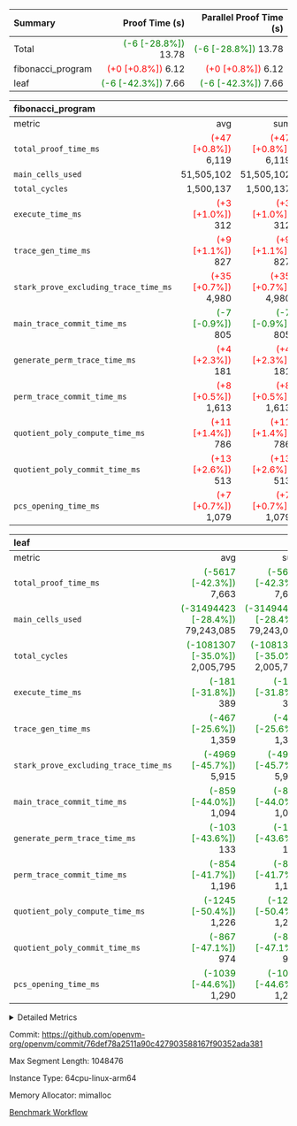 | Summary | Proof Time (s) | Parallel Proof Time (s) |
|:---|---:|---:|
| Total | <span style='color: green'>(-6 [-28.8%])</span> 13.78 | <span style='color: green'>(-6 [-28.8%])</span> 13.78 |
| fibonacci_program | <span style='color: red'>(+0 [+0.8%])</span> 6.12 | <span style='color: red'>(+0 [+0.8%])</span> 6.12 |
| leaf | <span style='color: green'>(-6 [-42.3%])</span> 7.66 | <span style='color: green'>(-6 [-42.3%])</span> 7.66 |


| fibonacci_program |||||
|:---|---:|---:|---:|---:|
|metric|avg|sum|max|min|
| `total_proof_time_ms ` | <span style='color: red'>(+47 [+0.8%])</span> 6,119 | <span style='color: red'>(+47 [+0.8%])</span> 6,119 | <span style='color: red'>(+47 [+0.8%])</span> 6,119 | <span style='color: red'>(+47 [+0.8%])</span> 6,119 |
| `main_cells_used     ` |  51,505,102 |  51,505,102 |  51,505,102 |  51,505,102 |
| `total_cycles        ` |  1,500,137 |  1,500,137 |  1,500,137 |  1,500,137 |
| `execute_time_ms     ` | <span style='color: red'>(+3 [+1.0%])</span> 312 | <span style='color: red'>(+3 [+1.0%])</span> 312 | <span style='color: red'>(+3 [+1.0%])</span> 312 | <span style='color: red'>(+3 [+1.0%])</span> 312 |
| `trace_gen_time_ms   ` | <span style='color: red'>(+9 [+1.1%])</span> 827 | <span style='color: red'>(+9 [+1.1%])</span> 827 | <span style='color: red'>(+9 [+1.1%])</span> 827 | <span style='color: red'>(+9 [+1.1%])</span> 827 |
| `stark_prove_excluding_trace_time_ms` | <span style='color: red'>(+35 [+0.7%])</span> 4,980 | <span style='color: red'>(+35 [+0.7%])</span> 4,980 | <span style='color: red'>(+35 [+0.7%])</span> 4,980 | <span style='color: red'>(+35 [+0.7%])</span> 4,980 |
| `main_trace_commit_time_ms` | <span style='color: green'>(-7 [-0.9%])</span> 805 | <span style='color: green'>(-7 [-0.9%])</span> 805 | <span style='color: green'>(-7 [-0.9%])</span> 805 | <span style='color: green'>(-7 [-0.9%])</span> 805 |
| `generate_perm_trace_time_ms` | <span style='color: red'>(+4 [+2.3%])</span> 181 | <span style='color: red'>(+4 [+2.3%])</span> 181 | <span style='color: red'>(+4 [+2.3%])</span> 181 | <span style='color: red'>(+4 [+2.3%])</span> 181 |
| `perm_trace_commit_time_ms` | <span style='color: red'>(+8 [+0.5%])</span> 1,613 | <span style='color: red'>(+8 [+0.5%])</span> 1,613 | <span style='color: red'>(+8 [+0.5%])</span> 1,613 | <span style='color: red'>(+8 [+0.5%])</span> 1,613 |
| `quotient_poly_compute_time_ms` | <span style='color: red'>(+11 [+1.4%])</span> 786 | <span style='color: red'>(+11 [+1.4%])</span> 786 | <span style='color: red'>(+11 [+1.4%])</span> 786 | <span style='color: red'>(+11 [+1.4%])</span> 786 |
| `quotient_poly_commit_time_ms` | <span style='color: red'>(+13 [+2.6%])</span> 513 | <span style='color: red'>(+13 [+2.6%])</span> 513 | <span style='color: red'>(+13 [+2.6%])</span> 513 | <span style='color: red'>(+13 [+2.6%])</span> 513 |
| `pcs_opening_time_ms ` | <span style='color: red'>(+7 [+0.7%])</span> 1,079 | <span style='color: red'>(+7 [+0.7%])</span> 1,079 | <span style='color: red'>(+7 [+0.7%])</span> 1,079 | <span style='color: red'>(+7 [+0.7%])</span> 1,079 |

| leaf |||||
|:---|---:|---:|---:|---:|
|metric|avg|sum|max|min|
| `total_proof_time_ms ` | <span style='color: green'>(-5617 [-42.3%])</span> 7,663 | <span style='color: green'>(-5617 [-42.3%])</span> 7,663 | <span style='color: green'>(-5617 [-42.3%])</span> 7,663 | <span style='color: green'>(-5617 [-42.3%])</span> 7,663 |
| `main_cells_used     ` | <span style='color: green'>(-31494423 [-28.4%])</span> 79,243,085 | <span style='color: green'>(-31494423 [-28.4%])</span> 79,243,085 | <span style='color: green'>(-31494423 [-28.4%])</span> 79,243,085 | <span style='color: green'>(-31494423 [-28.4%])</span> 79,243,085 |
| `total_cycles        ` | <span style='color: green'>(-1081307 [-35.0%])</span> 2,005,795 | <span style='color: green'>(-1081307 [-35.0%])</span> 2,005,795 | <span style='color: green'>(-1081307 [-35.0%])</span> 2,005,795 | <span style='color: green'>(-1081307 [-35.0%])</span> 2,005,795 |
| `execute_time_ms     ` | <span style='color: green'>(-181 [-31.8%])</span> 389 | <span style='color: green'>(-181 [-31.8%])</span> 389 | <span style='color: green'>(-181 [-31.8%])</span> 389 | <span style='color: green'>(-181 [-31.8%])</span> 389 |
| `trace_gen_time_ms   ` | <span style='color: green'>(-467 [-25.6%])</span> 1,359 | <span style='color: green'>(-467 [-25.6%])</span> 1,359 | <span style='color: green'>(-467 [-25.6%])</span> 1,359 | <span style='color: green'>(-467 [-25.6%])</span> 1,359 |
| `stark_prove_excluding_trace_time_ms` | <span style='color: green'>(-4969 [-45.7%])</span> 5,915 | <span style='color: green'>(-4969 [-45.7%])</span> 5,915 | <span style='color: green'>(-4969 [-45.7%])</span> 5,915 | <span style='color: green'>(-4969 [-45.7%])</span> 5,915 |
| `main_trace_commit_time_ms` | <span style='color: green'>(-859 [-44.0%])</span> 1,094 | <span style='color: green'>(-859 [-44.0%])</span> 1,094 | <span style='color: green'>(-859 [-44.0%])</span> 1,094 | <span style='color: green'>(-859 [-44.0%])</span> 1,094 |
| `generate_perm_trace_time_ms` | <span style='color: green'>(-103 [-43.6%])</span> 133 | <span style='color: green'>(-103 [-43.6%])</span> 133 | <span style='color: green'>(-103 [-43.6%])</span> 133 | <span style='color: green'>(-103 [-43.6%])</span> 133 |
| `perm_trace_commit_time_ms` | <span style='color: green'>(-854 [-41.7%])</span> 1,196 | <span style='color: green'>(-854 [-41.7%])</span> 1,196 | <span style='color: green'>(-854 [-41.7%])</span> 1,196 | <span style='color: green'>(-854 [-41.7%])</span> 1,196 |
| `quotient_poly_compute_time_ms` | <span style='color: green'>(-1245 [-50.4%])</span> 1,226 | <span style='color: green'>(-1245 [-50.4%])</span> 1,226 | <span style='color: green'>(-1245 [-50.4%])</span> 1,226 | <span style='color: green'>(-1245 [-50.4%])</span> 1,226 |
| `quotient_poly_commit_time_ms` | <span style='color: green'>(-867 [-47.1%])</span> 974 | <span style='color: green'>(-867 [-47.1%])</span> 974 | <span style='color: green'>(-867 [-47.1%])</span> 974 | <span style='color: green'>(-867 [-47.1%])</span> 974 |
| `pcs_opening_time_ms ` | <span style='color: green'>(-1039 [-44.6%])</span> 1,290 | <span style='color: green'>(-1039 [-44.6%])</span> 1,290 | <span style='color: green'>(-1039 [-44.6%])</span> 1,290 | <span style='color: green'>(-1039 [-44.6%])</span> 1,290 |



<details>
<summary>Detailed Metrics</summary>

| group | num_segments | keygen_time_ms | commit_exe_time_ms |
| --- | --- | --- | --- |
| fibonacci_program | 1 | 343 | 5 | 

| group | air_name | quotient_deg | interactions | constraints |
| --- | --- | --- | --- | --- |
| fibonacci_program | AccessAdapterAir<16> | 2 | 5 | 14 | 
| fibonacci_program | AccessAdapterAir<2> | 2 | 5 | 14 | 
| fibonacci_program | AccessAdapterAir<32> | 2 | 5 | 14 | 
| fibonacci_program | AccessAdapterAir<4> | 2 | 5 | 14 | 
| fibonacci_program | AccessAdapterAir<64> | 2 | 5 | 14 | 
| fibonacci_program | AccessAdapterAir<8> | 2 | 5 | 14 | 
| fibonacci_program | BitwiseOperationLookupAir<8> | 2 | 2 | 4 | 
| fibonacci_program | MemoryMerkleAir<8> | 2 | 4 | 40 | 
| fibonacci_program | PersistentBoundaryAir<8> | 2 | 3 | 6 | 
| fibonacci_program | PhantomAir | 2 | 3 | 5 | 
| fibonacci_program | Poseidon2PeripheryAir<BabyBearParameters>, 1> | 2 | 1 | 286 | 
| fibonacci_program | ProgramAir | 1 | 1 | 4 | 
| fibonacci_program | RangeTupleCheckerAir<2> | 1 | 1 | 4 | 
| fibonacci_program | VariableRangeCheckerAir | 1 | 1 | 4 | 
| fibonacci_program | VmAirWrapper<Rv32BaseAluAdapterAir, BaseAluCoreAir<4, 8> | 2 | 19 | 43 | 
| fibonacci_program | VmAirWrapper<Rv32BaseAluAdapterAir, LessThanCoreAir<4, 8> | 2 | 17 | 39 | 
| fibonacci_program | VmAirWrapper<Rv32BaseAluAdapterAir, ShiftCoreAir<4, 8> | 2 | 23 | 90 | 
| fibonacci_program | VmAirWrapper<Rv32BranchAdapterAir, BranchEqualCoreAir<4> | 2 | 11 | 25 | 
| fibonacci_program | VmAirWrapper<Rv32BranchAdapterAir, BranchLessThanCoreAir<4, 8> | 2 | 13 | 41 | 
| fibonacci_program | VmAirWrapper<Rv32CondRdWriteAdapterAir, Rv32JalLuiCoreAir> | 2 | 10 | 22 | 
| fibonacci_program | VmAirWrapper<Rv32HintStoreAdapterAir, Rv32HintStoreCoreAir> | 2 | 15 | 17 | 
| fibonacci_program | VmAirWrapper<Rv32JalrAdapterAir, Rv32JalrCoreAir> | 2 | 16 | 20 | 
| fibonacci_program | VmAirWrapper<Rv32LoadStoreAdapterAir, LoadSignExtendCoreAir<4, 8> | 2 | 18 | 33 | 
| fibonacci_program | VmAirWrapper<Rv32LoadStoreAdapterAir, LoadStoreCoreAir<4> | 2 | 17 | 38 | 
| fibonacci_program | VmAirWrapper<Rv32MultAdapterAir, DivRemCoreAir<4, 8> | 2 | 25 | 88 | 
| fibonacci_program | VmAirWrapper<Rv32MultAdapterAir, MulHCoreAir<4, 8> | 2 | 24 | 38 | 
| fibonacci_program | VmAirWrapper<Rv32MultAdapterAir, MultiplicationCoreAir<4, 8> | 2 | 19 | 26 | 
| fibonacci_program | VmAirWrapper<Rv32RdWriteAdapterAir, Rv32AuipcCoreAir> | 2 | 11 | 15 | 
| fibonacci_program | VmConnectorAir | 2 | 3 | 9 | 
| leaf | AccessAdapterAir<2> | 4 | 5 | 12 | 
| leaf | AccessAdapterAir<4> | 4 | 5 | 12 | 
| leaf | AccessAdapterAir<8> | 4 | 5 | 12 | 
| leaf | FriReducedOpeningAir | 4 | 35 | 59 | 
| leaf | NativePoseidon2Air<BabyBearParameters>, 1> | 4 | 176 | 590 | 
| leaf | PhantomAir | 4 | 3 | 4 | 
| leaf | ProgramAir | 1 | 1 | 4 | 
| leaf | VariableRangeCheckerAir | 1 | 1 | 4 | 
| leaf | VmAirWrapper<BranchNativeAdapterAir, BranchEqualCoreAir<1> | 2 | 11 | 23 | 
| leaf | VmAirWrapper<JalNativeAdapterAir, JalCoreAir> | 4 | 7 | 6 | 
| leaf | VmAirWrapper<NativeAdapterAir<2, 0>, PublicValuesCoreAir> | 4 | 11 | 23 | 
| leaf | VmAirWrapper<NativeAdapterAir<2, 1>, FieldArithmeticCoreAir> | 4 | 15 | 23 | 
| leaf | VmAirWrapper<NativeLoadStoreAdapterAir<1>, NativeLoadStoreCoreAir<1> | 4 | 15 | 20 | 
| leaf | VmAirWrapper<NativeLoadStoreAdapterAir<4>, NativeLoadStoreCoreAir<4> | 4 | 15 | 20 | 
| leaf | VmAirWrapper<NativeVectorizedAdapterAir<4>, FieldExtensionCoreAir> | 4 | 15 | 23 | 
| leaf | VmConnectorAir | 4 | 3 | 8 | 
| leaf | VolatileBoundaryAir | 4 | 4 | 16 | 

| group | air_name | idx | rows | prep_cols | perm_cols | main_cols | cells |
| --- | --- | --- | --- | --- | --- | --- | --- |
| leaf | AccessAdapterAir<2> | 0 | 262,144 |  | 16 | 11 | 7,077,888 | 
| leaf | AccessAdapterAir<4> | 0 | 131,072 |  | 16 | 13 | 3,801,088 | 
| leaf | AccessAdapterAir<8> | 0 | 512 |  | 16 | 17 | 16,896 | 
| leaf | FriReducedOpeningAir | 0 | 131,072 |  | 76 | 64 | 18,350,080 | 
| leaf | NativePoseidon2Air<BabyBearParameters>, 1> | 0 | 32,768 |  | 356 | 399 | 24,739,840 | 
| leaf | PhantomAir | 0 | 32,768 |  | 8 | 6 | 458,752 | 
| leaf | ProgramAir | 0 | 131,072 |  | 8 | 10 | 2,359,296 | 
| leaf | VariableRangeCheckerAir | 0 | 262,144 | 2 | 8 | 1 | 2,359,296 | 
| leaf | VmAirWrapper<BranchNativeAdapterAir, BranchEqualCoreAir<1> | 0 | 524,288 |  | 28 | 23 | 26,738,688 | 
| leaf | VmAirWrapper<JalNativeAdapterAir, JalCoreAir> | 0 | 65,536 |  | 12 | 10 | 1,441,792 | 
| leaf | VmAirWrapper<NativeAdapterAir<2, 0>, PublicValuesCoreAir> | 0 | 64 |  | 16 | 23 | 2,496 | 
| leaf | VmAirWrapper<NativeAdapterAir<2, 1>, FieldArithmeticCoreAir> | 0 | 1,048,576 |  | 20 | 30 | 52,428,800 | 
| leaf | VmAirWrapper<NativeLoadStoreAdapterAir<1>, NativeLoadStoreCoreAir<1> | 0 | 524,288 |  | 36 | 25 | 31,981,568 | 
| leaf | VmAirWrapper<NativeLoadStoreAdapterAir<4>, NativeLoadStoreCoreAir<4> | 0 | 65,536 |  | 36 | 34 | 4,587,520 | 
| leaf | VmAirWrapper<NativeVectorizedAdapterAir<4>, FieldExtensionCoreAir> | 0 | 32,768 |  | 20 | 40 | 1,966,080 | 
| leaf | VmConnectorAir | 0 | 2 | 1 | 8 | 4 | 24 | 
| leaf | VolatileBoundaryAir | 0 | 524,288 |  | 8 | 11 | 9,961,472 | 

| group | air_name | segment | rows | prep_cols | perm_cols | main_cols | cells |
| --- | --- | --- | --- | --- | --- | --- | --- |
| fibonacci_program | AccessAdapterAir<8> | 0 | 64 |  | 24 | 17 | 2,624 | 
| fibonacci_program | BitwiseOperationLookupAir<8> | 0 | 65,536 | 3 | 8 | 2 | 655,360 | 
| fibonacci_program | MemoryMerkleAir<8> | 0 | 512 |  | 20 | 32 | 26,624 | 
| fibonacci_program | PersistentBoundaryAir<8> | 0 | 64 |  | 12 | 20 | 2,048 | 
| fibonacci_program | PhantomAir | 0 | 2 |  | 12 | 6 | 36 | 
| fibonacci_program | Poseidon2PeripheryAir<BabyBearParameters>, 1> | 0 | 256 |  | 8 | 300 | 78,848 | 
| fibonacci_program | ProgramAir | 0 | 4,096 |  | 8 | 10 | 73,728 | 
| fibonacci_program | RangeTupleCheckerAir<2> | 0 | 524,288 | 2 | 8 | 1 | 4,718,592 | 
| fibonacci_program | VariableRangeCheckerAir | 0 | 262,144 | 2 | 8 | 1 | 2,359,296 | 
| fibonacci_program | VmAirWrapper<Rv32BaseAluAdapterAir, BaseAluCoreAir<4, 8> | 0 | 1,048,576 |  | 80 | 36 | 121,634,816 | 
| fibonacci_program | VmAirWrapper<Rv32BaseAluAdapterAir, LessThanCoreAir<4, 8> | 0 | 524,288 |  | 40 | 37 | 40,370,176 | 
| fibonacci_program | VmAirWrapper<Rv32BaseAluAdapterAir, ShiftCoreAir<4, 8> | 0 | 2 |  | 52 | 53 | 210 | 
| fibonacci_program | VmAirWrapper<Rv32BranchAdapterAir, BranchEqualCoreAir<4> | 0 | 262,144 |  | 48 | 26 | 19,398,656 | 
| fibonacci_program | VmAirWrapper<Rv32BranchAdapterAir, BranchLessThanCoreAir<4, 8> | 0 | 8 |  | 56 | 32 | 704 | 
| fibonacci_program | VmAirWrapper<Rv32CondRdWriteAdapterAir, Rv32JalLuiCoreAir> | 0 | 131,072 |  | 44 | 18 | 8,126,464 | 
| fibonacci_program | VmAirWrapper<Rv32HintStoreAdapterAir, Rv32HintStoreCoreAir> | 0 | 4 |  | 36 | 26 | 248 | 
| fibonacci_program | VmAirWrapper<Rv32JalrAdapterAir, Rv32JalrCoreAir> | 0 | 16 |  | 36 | 28 | 1,024 | 
| fibonacci_program | VmAirWrapper<Rv32LoadStoreAdapterAir, LoadStoreCoreAir<4> | 0 | 32 |  | 72 | 40 | 3,584 | 
| fibonacci_program | VmAirWrapper<Rv32RdWriteAdapterAir, Rv32AuipcCoreAir> | 0 | 16 |  | 28 | 21 | 784 | 
| fibonacci_program | VmConnectorAir | 0 | 2 | 1 | 12 | 4 | 32 | 

| group | idx | trace_gen_time_ms | total_proof_time_ms | total_cycles | total_cells | stark_prove_excluding_trace_time_ms | quotient_poly_compute_time_ms | quotient_poly_commit_time_ms | perm_trace_commit_time_ms | pcs_opening_time_ms | main_trace_commit_time_ms | main_cells_used | generate_perm_trace_time_ms | execute_time_ms |
| --- | --- | --- | --- | --- | --- | --- | --- | --- | --- | --- | --- | --- | --- | --- |
| leaf | 0 | 1,359 | 7,663 | 2,005,795 | 188,271,576 | 5,915 | 1,226 | 974 | 1,196 | 1,290 | 1,094 | 79,243,085 | 133 | 389 | 

| group | segment | trace_gen_time_ms | total_proof_time_ms | total_cycles | total_cells | stark_prove_excluding_trace_time_ms | quotient_poly_compute_time_ms | quotient_poly_commit_time_ms | perm_trace_commit_time_ms | pcs_opening_time_ms | main_trace_commit_time_ms | main_cells_used | generate_perm_trace_time_ms | execute_time_ms |
| --- | --- | --- | --- | --- | --- | --- | --- | --- | --- | --- | --- | --- | --- | --- |
| fibonacci_program | 0 | 827 | 6,119 | 1,500,137 | 197,453,854 | 4,980 | 786 | 513 | 1,613 | 1,079 | 805 | 51,505,102 | 181 | 312 | 

</details>


Commit: https://github.com/openvm-org/openvm/commit/76def78a2511a90c427903588167f90352ada381

Max Segment Length: 1048476

Instance Type: 64cpu-linux-arm64

Memory Allocator: mimalloc

[Benchmark Workflow](https://github.com/openvm-org/openvm/actions/runs/12841349532)
